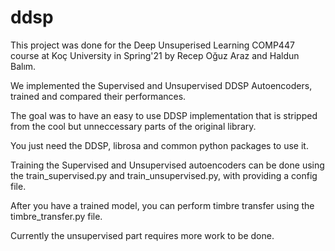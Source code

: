 # ddsp

This project was done for the Deep Unsuperised Learning COMP447 course at Koç University in Spring'21 by Recep Oğuz Araz and Haldun Balım.

We implemented the Supervised and Unsupervised DDSP Autoencoders, trained and compared their performances.

The goal was to have an easy to use DDSP implementation that is stripped from the cool but unneccessary parts of the original library.

You just need the DDSP, librosa and common python packages to use it.

Training the Supervised and Unsupervised autoencoders can be done using the train_supervised.py and train_unsupervised.py, with providing a config file.

After you have a trained model, you can perform timbre transfer using the timbre_transfer.py file.

Currently the unsupervised part requires more work to be done.

